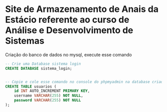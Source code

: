 # Site de Armazenamento de Anais da Estácio referente ao curso de Análise e Desenvolvimento de Sistemas

<p>Criação do banco de dados no mysql, execute esse comando</p>

```sql
-- Crie uma Database sistema login
CREATE DATABASE sistema_login;


-- Copie e cole esse comando no console do phpmyadmin na database criada
CREATE TABLE usuarios (
    id INT AUTO_INCREMENT PRIMARY KEY,
    username VARCHAR(255) NOT NULL,
    password VARCHAR(255) NOT NULL
);
```
